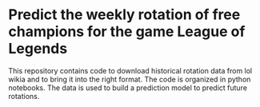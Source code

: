 # Predict the weekly rotation of free champions for the game League of Legends
This repository contains code to download historical rotation data from lol wikia and to bring it into the right format. The code is organized in python notebooks.
The data is used to build a prediction model to predict future rotations.